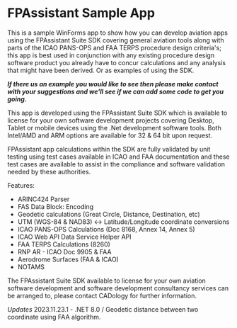 # FPAssistant Sample App
This is a sample WinForms app to show how you can develop aviation apps using the FPAssistant Suite SDK covering general aviation tools along with parts of the ICAO PANS-OPS and FAA TERPS procedure design criteria's; this app is best used in conjunction with any existing procedure design software product you already have to concur calculations and any analysis that might have been derived. Or as examples of using the SDK. 

***If there us an example you would like to see then please make contact with your suggestions and we'll see if we can add some code to get you going.***

This app is developed using the FPAssistant Suite SDK which is available to license for your own software development projects covering Desktop, Tablet or mobile devices using the .Net development software tools. Both Intel/AMD and ARM options are available for 32 & 64 bit upon request.

FPAssistant app calculations within the SDK are fully validated by unit testing using test cases available in ICAO and FAA documentation and these test cases are available to assist in the compliance and software validation needed by these authorities.

Features:
 - ARINC424 Parser
 - FAS Data Block: Encoding
 - Geodetic calculations (Great Circle, Distance, Destination, etc)
 - UTM (WGS-84 & NAD83)  <-> Latitude/Longitude coordinate conversions
 - ICAO PANS-OPS Calculations (Doc 8168, Annex 14, Annex 5)
 - ICAO Web API Data Service Helper API
 - FAA TERPS Calculations (8260)
 - RNP AR - ICAO Doc 9905 & FAA
 - Aerodrome Surfaces (FAA & ICAO)
 - NOTAMS

The FPAssistant Suite SDK available to license for your own aviation software development and software development consultancy services can be arranged to, please contact CADology for further information.

*Updates*
2023.11.23.1 - .NET 8.0 / Geodetic distance between two coordinate using FAA algorithm.
